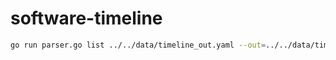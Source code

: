 # software-timeline


``` sh
go run parser.go list ../../data/timeline_out.yaml --out=../../data/timeline_out.yaml
```
